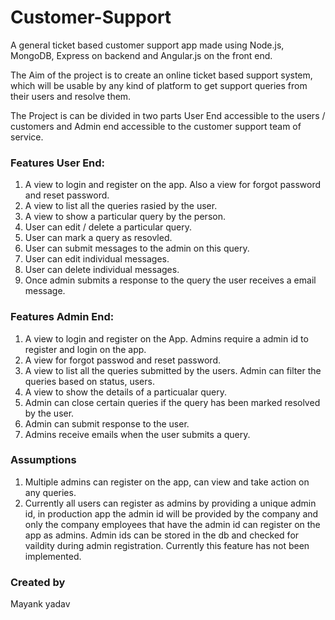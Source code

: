 # Customer-Support

A general ticket based customer support app made using Node.js, MongoDB, Express on backend and Angular.js on the front end.

The Aim of the project is to create an online ticket based support system, which will be usable by any kind of platform to get support queries from their users and resolve them.

The Project is can be divided in two parts User End accessible to the users / customers and Admin end accessible to the customer support team of service.

### Features User End:

1.  A view to login and register on the app. Also a view for forgot password and reset password.
2.  A view to list all the queries rasied by the user.
3.  A view to show a particular query by the person.
4.  User can edit / delete a particular query.
5.  User can mark a query as resovled.
6.  User can submit messages to the admin on this query.
7.  User can edit individual messages.
8.  User can delete individual messages.
9.  Once admin submits a response to the query the user receives a email message.

### Features Admin End:

1.  A view to login and register on the App. Admins require a admin id to register and login on the app.
2.  A view for forgot passwod and reset password.
3.  A view to list all the queries submitted by the users. Admin can filter the queries based on status, users.
4.  A view to show the details of a particualar query.
5.  Admin can close certain queries if the query has been marked resolved by the user.
6.  Admin can submit response to the user.
7.  Admins receive emails when the user submits a query.

### Assumptions

1.  Multiple admins can register on the app, can view and take action on any queries.
2.  Currently all users can register as admins by providing a unique admin id, in production app
    the admin id will be provided by the company and only the company employees that have the admin id
    can register on the app as admins. Admin ids can be stored in the db and checked for vaildity during admin registration. Currently this feature has not been implemented.

### Created by

Mayank yadav
